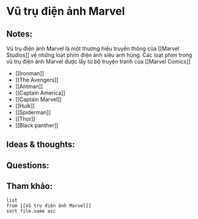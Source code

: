 # Vũ trụ điện ảnh Marvel

## Notes:
Vũ trụ điện ảnh Marvel là một thương hiệu truyền thông của [[Marvel Studios]] về những loạt phim điện ảnh siêu anh hùng.
Các loạt phim trong vũ trụ điện ảnh Marvel được lấy từ bộ truyện tranh của [[Marvel Comics]]
- [[Ironman]]
- [[The Avengers]]
- [[Antman]]
- [[Captain America]]
- [[Captain Marvel]]
- [[Hulk]]
- [[Spiderman]]
- [[Thor]]
- [[Black panther]]

## Ideas & thoughts:

## Questions:


## Tham khảo:
```dataview
list
from [[Vũ trụ điện ảnh Marvel]]
sort file.name asc
```